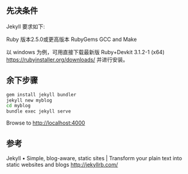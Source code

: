 ## 先决条件

Jekyll 要求如下:

Ruby 版本2.5.0或更高版本
RubyGems
GCC and Make

以 windows 为例，可用直接下载最新版 Ruby+Devkit 3.1.2-1 (x64) <https://rubyinstaller.org/downloads/> 并进行安装。

## 余下步骤

```sh
gem install jekyll bundler
jekyll new myblog
cd myblog
bundle exec jekyll serve
```

Browse to <http://localhost:4000>

## 参考

Jekyll • Simple, blog-aware, static sites | Transform your plain text into static websites and blogs
<http://jekyllrb.com/>
